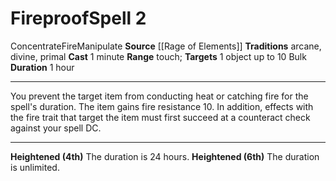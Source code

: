 ﻿---
actions: null
area: null
bloodline: null
component:
- 1 Minute
cost: null
deity: null
domain: null
duration: 1 hour
element: Fire
heighten: 4th, 6th
heighten_level: 2, 4, 6
id: '1355'
lesson: null
level: '2'
mystery: null
name: Fireproof
patron_theme: null
range: touch
rarity: Common
requirement: null
saving_throw: null
school: null
source: '[[DATABASE/source/Rage of Elements|Rage of Elements]]'
target: 1 object up to 10 Bulk
tradition:
- Arcane
- Divine
- Primal
trait:
- '[[DATABASE/trait/Concentrate|Concentrate]]'
- '[[DATABASE/trait/Fire|Fire]]'
- '[[DATABASE/trait/Manipulate|Manipulate]]'
trigger: null
type: Spell

---
# Fireproof<span class="item-type">Spell 2</span>

<span class="item-trait">Concentrate</span><span class="item-trait">Fire</span><span class="item-trait">Manipulate</span>
**Source** [[Rage of Elements]]
**Traditions** arcane, divine, primal
**Cast** 1 minute
**Range** touch; **Targets** 1 object up to 10 Bulk
**Duration** 1 hour

---
You prevent the target item from conducting heat or catching fire for the spell's duration. The item gains fire resistance 10. In addition, effects with the fire trait that target the item must first succeed at a counteract check against your spell DC.

---
**Heightened (4th)** The duration is 24 hours.
**Heightened (6th)** The duration is unlimited.